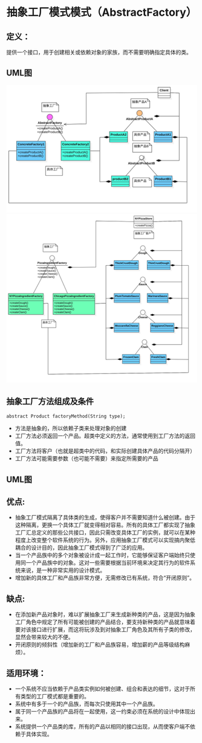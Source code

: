 <h1 align="center">抽象工厂模式模式（AbstractFactory）</h1>

## 定义：
提供一个接口，用于创建相关或依赖对象的家族，而不需要明确指定具体的类。

## UML图
![AbstractFactory](/uml/AbstractFactory.jpg)
![AbstractFactoryDemo](/uml/AbstractFactoryDemo.jpg)

## 抽象工厂方法组成及条件

```
abstract Product factoryMethod(String type);
```
- 方法是抽象的，所以依赖子类来处理对象的创建
- 工厂方法必须返回一个产品。超类中定义的方法，通常使用到工厂方法的返回值。
- 工厂方法将客户（也就是超类中的代码，和实际创建具体产品的代码分隔开）
- 工厂方法可能需要参数（也可能不需要）来指定所需要的产品


## UML图


## 优点:
- 抽象工厂模式隔离了具体类的生成，使得客户并不需要知道什么被创建。由于这种隔离，更换一个具体工厂就变得相对容易。所有的具体工厂都实现了抽象工厂汇总定义的那些公共接口，因此只需改变具体工厂的实例，就可以在某种程度上改变整个软件系统的行为。另外，应用抽象工厂模式可以实现搞内聚低耦合的设计目的，因此抽象工厂模式得到了广泛的应用。
- 当一个产品族中的多个对象被设计成一起工作时，它能够保证客户端始终只使用同一个产品族中的对象。这对一些需要根据当前环境来决定其行为的软件系统来说，是一种非常实用的设计模式。
- 增加新的具体工厂和产品族非常方便，无需修改已有系统，符合“开闭原则”。

## 缺点:
- 在添加新产品对象时，难以扩展抽象工厂来生成新种类的产品，这是因为抽象工厂角色中规定了所有可能被创建的产品结合，要支持新种类的产品就意味着要对该接口进行扩展，而这将玩涉及到对抽象工厂角色及其所有子类的修改，显然会带来较大的不便。
- 开闭原则的倾斜性（增加新的工厂和产品族容易，增加薪的产品等级结构麻烦）。

## 适用环境：
- 一个系统不应当依赖于产品类实例如何被创建、组合和表达的细节，这对于所有类型的工厂模式都是重要的。
- 系统中有多于一个的产品族，而每次只使用其中一个产品族。
- 属于同一个产品族的产品将在一起使用，这一约束必须在系统的设计中体现出来。
- 系统提供一个产品类的库，所有的产品以相同的接口出现，从而使客户端不依赖于具体实现。